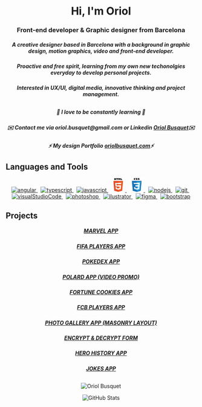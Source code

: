 <h1 align="center">Hi, I'm Oriol</h1>
<h3 align="center">Front-end developer & Graphic designer from Barcelona</h3>

<h5 align="center">A creative designer based in Barcelona with a background in graphic design, motion graphics, video and front-end developer.</h5>

<h5 align="center">Proactive and free spirit, learning from my own new techonolgies everyday to develop personal projects.</h5>

<h5 align="center">Interested in UX/UI, digital media, innovative thinking and project management.</h5>

##

<h5 align="center"> 🧠 I love to be constantly learning 🧠</h5>
<h5 align="center"> ✉️ Contact me via <i>oriol.busquet@gmail.com</i> or Linkedin <a href="https://www.linkedin.com/in/oriol-busquet-015355131/">Oriol Busquet</a>✉️</h5>
<h5 align="center"> ⚡ My design Portfolio <a href="https://oriolbusquet.com/">oriolbusquet.com</a>⚡</h5>

## Languages and Tools
<div>
  <p align="center">
    <a href="https://angular.io/" target="_blank" rel="noreferrer">
      <img
        src="https://www.vectorlogo.zone/logos/angular/angular-icon.svg"
        alt="angular"
        width="33"
      />
    </a>
        &nbsp;
    <a href="https://www.typescriptlang.org/" target="_blank" rel="noreferrer">
      <img
        src="https://upload.wikimedia.org/wikipedia/commons/4/4c/Typescript_logo_2020.svg"
        alt="typescript"
        width="30"
      />
    </a>
     &nbsp;
    <a
      href="https://developer.mozilla.org/en-US/docs/Web/JavaScript"
      target="_blank"
      rel="noreferrer">
      <img
        src="https://upload.wikimedia.org/wikipedia/commons/9/99/Unofficial_JavaScript_logo_2.svg"
        alt="javascript"
        width="30"
      />
    </a>
    &nbsp;
    <a href="https://www.w3.org/html/" target="_blank" rel="noreferrer">
      <img
        src="https://raw.githubusercontent.com/devicons/devicon/master/icons/html5/html5-original-wordmark.svg"
        alt="html5"
        width="37"
      />
    </a>
    &nbsp;
    <a href="https://www.w3schools.com/css/" target="_blank" rel="noreferrer">
      <img
        src="https://raw.githubusercontent.com/devicons/devicon/master/icons/css3/css3-original-wordmark.svg"
        alt="css3"
        width="37"
      />
    </a>
    &nbsp;
    <a href="https://nodejs.org" target="_blank" rel="noreferrer">
      <img
        src="https://www.svgrepo.com/show/303266/nodejs-icon-logo.svg"
        alt="nodejs"
        width="30"
      />
    </a>
    &nbsp;
    <a href="https://git-scm.com/" target="_blank" rel="noreferrer">
      <img
        src="https://www.vectorlogo.zone/logos/git-scm/git-scm-icon.svg"
        alt="git"
        width="30"
      />
    </a>
    &nbsp;
    <a href="https://code.visualstudio.com/" target="_blank" rel="noreferrer">
      <img
        src="https://cdn.worldvectorlogo.com/logos/visual-studio-code-1.svg"
        alt="visualStudioCode"
        width="30"
      />
    </a>
        &nbsp;
    <a href="https://www.adobe.com/" target="_blank" rel="noreferrer">
      <img
        src="https://upload.wikimedia.org/wikipedia/commons/a/af/Adobe_Photoshop_CC_icon.svg"
        alt="photoshop"
        width="30"
      />
    </a>
        &nbsp;
    <a href="https://www.adobe.com/" target="_blank" rel="noreferrer">
      <img
        src="https://upload.wikimedia.org/wikipedia/commons/f/fb/Adobe_Illustrator_CC_icon.svg"
        alt="ilustrator"
        width="30"
      />
    </a>
        &nbsp;
    <a href="https://www.figma.com/" target="_blank" rel="noreferrer">
      <img
        src="https://www.vectorlogo.zone/logos/figma/figma-icon.svg"
        alt="figma"
        width="30"
      />
    </a>
        &nbsp;
    <a href="https://getbootstrap.com/" target="_blank" rel="noreferrer">
      <img
        src="https://upload.wikimedia.org/wikipedia/commons/b/b2/Bootstrap_logo.svg"
        alt="bootstrap"
        width="30"
      />
    </a>
  </p>
</div>

## Projects
<div>
  <h5 align="center"><a href="https://template-0410l.vercel.app/" target="_blank">MARVEL APP</a></h5>
  <h5 align="center"><a href="https://cracks-f23.vercel.app/" target="_blank">FIFA PLAYERS APP</a></h5>
  <h5 align="center"><a href="https://console-pokedex.vercel.app/" target="_blank">POKEDEX APP</a></h5>
  <h5 align="center"><a href="https://www.youtube.com/watch?v=ISx1Tq9DVww" target="_blank">POLARD APP (VIDEO PROMO)</a></h5>
  <h5 align="center"><a href="https://fortunecookies-app.vercel.app/" target="_blank">FORTUNE COOKIES APP</a></h5>
  <h5 align="center"><a href="https://fcb-khaki.vercel.app/" target="_blank">FCB PLAYERS APP</a></h5>
  <h5 align="center"><a href="https://m-project-j4ez.vercel.app/" target="_blank">PHOTO GALLERY APP (MASONRY LAYOUT)</a></h5>
  <h5 align="center"><a href="https://encryption-form.vercel.app/" target="_blank">ENCRYPT & DECRYPT FORM</a></h5>
  <h5 align="center"><a href="https://sprint-6-angular-1-rokf.vercel.app/" target="_blank">HERO HISTORY APP</a></h5>
  <h5 align="center"><a href="https://sprint-5-typescript.vercel.app/" target="_blank">JOKES APP</a></h5>
</div>

##


<div>
  <p align="center"> <img src="https://komarev.com/ghpvc/?username=0410L&label=Profile%20views&color=00aaff&style=flat" alt="Oriol Busquet" /> </p>

<p align="center">
  <img src="https://github-readme-stats.vercel.app/api?username=0410L&show_icons=true&theme=transparent" alt="GitHub Stats">
</p>
</div>
